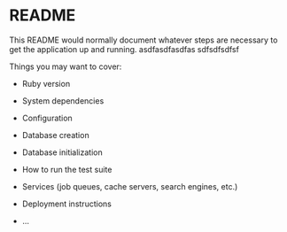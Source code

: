 # README

This README would normally document whatever steps are necessary to get the
application up and running.
asdfasdfasdfas
sdfsdfsdfsf

Things you may want to cover:

* Ruby version

* System dependencies

* Configuration

* Database creation

* Database initialization

* How to run the test suite

* Services (job queues, cache servers, search engines, etc.)

* Deployment instructions

* ...
